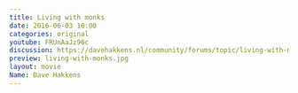 ```yaml
---
title: Living with monks
date: 2016-06-03 10:00
categories: original
youtube: FRUnAaJz96c
discussion: https://davehakkens.nl/community/forums/topic/living-with-monks/
preview: living-with-monks.jpg
layout: movie
Name: Dave Hakkens
---
```

